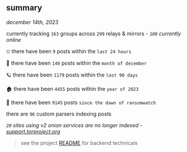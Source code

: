 
## summary
_december 14th, 2023_

currently tracking `163` groups across `299` relays & mirrors - _`108` currently online_

⏲ there have been `9` posts within the `last 24 hours`

🦈 there have been `140` posts within the `month of december`

🪐 there have been `1179` posts within the `last 90 days`

🏚 there have been `4455` posts within the `year of 2023`

🦕 there have been `9145` posts `since the dawn of ransomwatch`

there are `96` custom parsers indexing posts

_`20` sites using v2 onion services are no longer indexed - [support.torproject.org](https://support.torproject.org/onionservices/v2-deprecation/)_

> see the project [README](https://github.com/joshhighet/ransomwatch#ransomwatch--) for backend technicals
